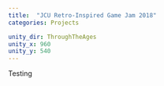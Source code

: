 ```yaml
---
title:  "JCU Retro-Inspired Game Jam 2018"
categories: Projects

unity_dir: ThroughTheAges
unity_x: 960
unity_y: 540
---
```


Testing
